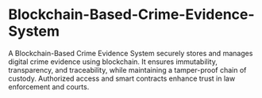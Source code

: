# Blockchain-Based-Crime-Evidence-System
A Blockchain-Based Crime Evidence System securely stores and manages digital crime evidence using blockchain. It ensures immutability, transparency, and traceability, while maintaining a tamper-proof chain of custody. Authorized access and smart contracts enhance trust in law enforcement and courts.
